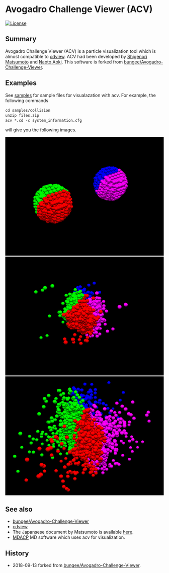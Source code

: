 # Avogadro Challenge Viewer (ACV)

[![License](https://img.shields.io/badge/License-BSD%203--Clause-blue.svg)](https://opensource.org/licenses/BSD-3-Clause)

## Summary

Avogadro Challenge Viewer (ACV) is a particle visualization tool which is almost compatible to [cdview](http://polymer.apphy.u-fukui.ac.jp/~koishi/cdview.php). ACV had been developed by [Shigenori Matsumoto](https://github.com/bungee) and [Naoto Aoki](https://github.com/naoto-aoki). This software is forked from [bungee/Avogadro-Challenge-Viewer](https://github.com/bungee/Avogadro-Challenge-Viewer).

## Examples

See [samples](samples) for sample files for visualazation with acv.
For example, the following commands


    cd samples/collision
    unzip files.zip
    acv *.cd -c system_information.cfg

will give you the following images.


![images/collision1.png](images/collision1.png)
![images/collision2.png](images/collision2.png)
![images/collision3.png](images/collision3.png)

## See also

- [bungee/Avogadro-Challenge-Viewer](https://github.com/bungee/Avogadro-Challenge-Viewer)
- [cdview](http://polymer.apphy.u-fukui.ac.jp/~koishi/cdview.php)
- The Japansese document by Matsumoto is available [here](http://bopper.t.u-tokyo.ac.jp/~matsumoto/acv/).
- [MDACP](https://github.com/kaityo256/mdacp) MD software which uses acv for visualization.

## History

- 2018-09-13 forked from [bungee/Avogadro-Challenge-Viewer](https://github.com/bungee/Avogadro-Challenge-Viewer).
